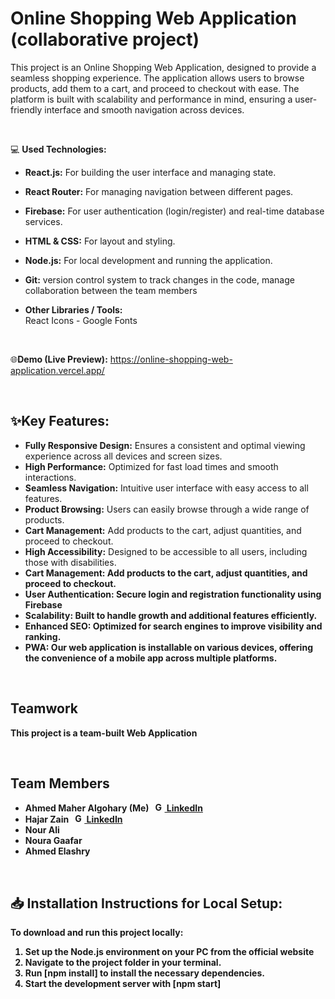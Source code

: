 # Online Shopping Web Application (collaborative project)
This project is an Online Shopping Web Application, designed to provide a seamless shopping experience. The application allows users to browse products, add them to a cart, and proceed to checkout with ease. The platform is built with scalability and performance in mind, ensuring a user-friendly interface and smooth navigation across devices.

<br/>

💻 **Used Technologies:** <br>
- **React.js:** For building the user interface and managing state.
- **React Router:** For managing navigation between different pages.
- **Firebase:** For user authentication (login/register) and real-time database services.
- **HTML & CSS:** For layout and styling.
- **Node.js:** For local development and running the application.
- **Git:** version control system to track changes in the code, manage collaboration between the team members

- **Other Libraries / Tools:** <br>
React Icons - Google Fonts


<br/>

🌐**Demo (Live Preview):** <a href="https://online-shopping-web-application.vercel.app/" target="_blank">https://online-shopping-web-application.vercel.app/</a> 

<br/>

## ✨Key Features:
- <b>Fully Responsive Design:</b> Ensures a consistent and optimal viewing experience across all devices and screen sizes.
- <b>High Performance:</b> Optimized for fast load times and smooth interactions.
- <b>Seamless Navigation:</b> Intuitive user interface with easy access to all features.
- <b>Product Browsing:</b> Users can easily browse through a wide range of products.
- <b>Cart Management:</b> Add products to the cart, adjust quantities, and proceed to checkout.
- <b>High Accessibility:</b> Designed to be accessible to all users, including those with disabilities.
- <b>Cart Management:<b> Add products to the cart, adjust quantities, and proceed to checkout.
- <b>User Authentication:<b> Secure login and registration functionality using Firebase
- <b>Scalability:</b> Built to handle growth and additional features efficiently.
- <b>Enhanced SEO:</b> Optimized for search engines to improve visibility and ranking.
- <b>PWA:</b> Our web application is installable on various devices, offering the convenience of a mobile app across multiple platforms.

<br/>


## Teamwork
This project is a team-built Web Application

<br/>

## Team Members
- <strong>Ahmed Maher Algohary</strong> (Me) &nbsp;  <a href="https://www.linkedin.com/in/ahmed-maher-algohary/" title="Go To LinkedIn"><img src="https://github.com/Ahmed-Maher77/Wind-Turbine-Power-Prediction-App-using-Machine-Learning/assets/112467034/e9c5daf1-2ffb-4314-98c7-c5b7ef9f4ca2" alt="Go To LinkedIn" width="15"> LinkedIn</a>
- <strong>Hajar Zain</strong> &nbsp;  <a href="https://www.linkedin.com/in/hajar-zain-603a7228a/" title="Go To LinkedIn"><img src="https://github.com/Ahmed-Maher77/Wind-Turbine-Power-Prediction-App-using-Machine-Learning/assets/112467034/e9c5daf1-2ffb-4314-98c7-c5b7ef9f4ca2" alt="Go To LinkedIn" width="15"> LinkedIn</a>
- <strong>Nour Ali</strong>
- <strong>Noura Gaafar</strong> 
- <strong>Ahmed Elashry</strong> 


<!-- &nbsp;  <a href="https://www.linkedin.com/in/mina-farid-b325b623a" title="Go To LinkedIn"><img src="https://github.com/Ahmed-Maher77/Wind-Turbine-Power-Prediction-App-using-Machine-Learning/assets/112467034/e9c5daf1-2ffb-4314-98c7-c5b7ef9f4ca2" alt="Go To LinkedIn" width="15"> LinkedIn</a> -->

<br/>

## 📥 Installation Instructions for Local Setup:
To download and run this project locally:
1. Set up the Node.js environment on your PC from the official website
2. Navigate to the project folder in your terminal.
3. Run [**npm install**] to install the necessary dependencies.
4. Start the development server with [**npm start**]

